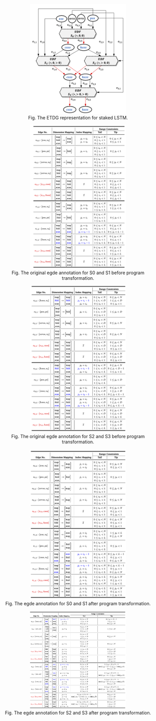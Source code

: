 <p align="center">
<img src="figures/etdg-lstm.png" width=60%><br>
Fig. The ETDG representation for staked LSTM.
</p>

<p align="center">
<img src="figures/access_map1.png" width=60%><br>
Fig. The original egde annotation for S0 and S1 before program transformation.
</p>

<p align="center">
<img src="figures/access_map2.png" width=60%><br>
Fig. The original egde annotation for S2 and S3 before program transformation.
</p>

<p align="center">
<img src="figures/access_map3.png" width=60%><br>
Fig. The egde annotation for S0 and S1 after program transformation.
</p>

<p align="center">
<img src="figures/access_map4.png" width=60%><br>
Fig. The egde annotation for S2 and S3 after program transformation.